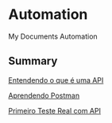 # Automation
My Documents Automation

## Summary
[Entendendo o que é uma API](https://github.com/pcfelias65-code/Automation/blob/Introdu%C3%A7%C3%A3o/0000%20-%20Entendendo%20o%20que%20%C3%A9%20uma%20API.md)

[Aprendendo Postman](https://github.com/pcfelias65-code/Automation/blob/Introdu%C3%A7%C3%A3o/1000%20-%20Aprendendo%20Postman.md)

[Primeiro Teste Real com API](https://github.com/pcfelias65-code/Automation/blob/Introdu%C3%A7%C3%A3o/2000%20-%20Primeiro%20teste%20real%20com%20API.md)



